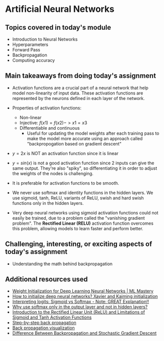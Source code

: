 # Artificial Neural Networks

## Topics covered in today's module
* Introduction to Neural Networks
* Hyperparameters
* Forward Pass
* Backpropagation
* Computing accuracy

## Main takeaways from doing today's assignment
- Activation functions are a crucial part of a neural network that help model non-linearity of input data. These activation functions are represented by the neurons defined in each layer of the network.
- Properties of activation functions:
  - Non-linear
  - Injective: $f(x1) = f(x2)  ->  x1=x3$
  - Differentiable and continuous
    - Useful for updating the model weights after each training pass to make the model more accurate using an approach called "backpropogation based on gradient descent"
- $y=2x$ is NOT an activation function since it is linear
- $y=sin(x)$ is not a good activation function since 2 inputs can give the same output. They're also "spiky", so differentiating it in order to adjust the weights of the nodes is challenging. 
- It is preferable for activation functions to be smooth.

- We never use softmax and identity functions in the hidden layers. We use sigmoid, tanh, ReLU, variants of ReLU, swish and hard swish functions only in the hidden layers.
- Very deep neural networks using sigmoid activation functions could not easily be trained, due to a problem called the "vanishing gradient problem". The **Rectified Linear (RELU)** activation function overcomes this problem, allowing models to learn faster and perform better.

## Challenging, interesting, or exciting aspects of today's assignment
- Understanding the math behind backpropagation

## Additional resources used 
- [Weight Initialization for Deep Learning Neural Networks | ML Mastery](https://machinelearningmastery.com/weight-initialization-for-deep-learning-neural-networks/#:~:text=Weight%20initialization%20is%20used%20to,the%20models%20on%20a%20dataset.)
- [How to initialize deep neural networks? Xavier and Kaiming initialization](https://pouannes.github.io/blog/initialization/)
- [Interpreting logits: Sigmoid vs Softmax - Note: GREAT Explanation!!](https://web.stanford.edu/~nanbhas/blog/sigmoid-softmax/)
- [Why use softmax only in the output layer and not in hidden layers?](https://stackoverflow.com/questions/37588632/why-use-softmax-only-in-the-output-layer-and-not-in-hidden-layers)
- [Introduction to the Rectified Linear Unit (ReLU) and Limitations of Sigmoid and Tanh Activation Functions](https://machinelearningmastery.com/rectified-linear-activation-function-for-deep-learning-neural-networks/)
- [Step-by-step back propagation](https://hmkcode.com/ai/backpropagation-step-by-step/)
- [Back propagation visualization](http://experiments.mostafa.io/public/ffbpann/)
- [Difference Between Backpropagation and Stochastic Gradient Descent](https://machinelearningmastery.com/difference-between-backpropagation-and-stochastic-gradient-descent/)
